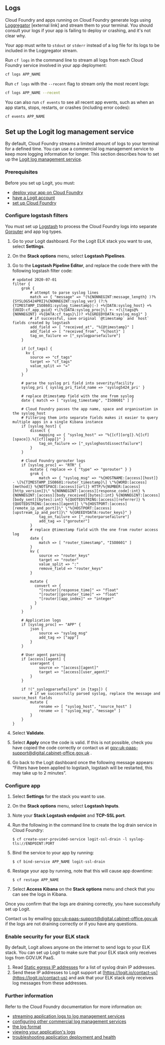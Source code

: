 ## Logs

Cloud Foundry and apps running on Cloud Foundry generate logs using [Loggregator](https://docs.cloudfoundry.org/loggregator/architecture.html) [external link] and stream them to your terminal. You should consult your logs if your app is failing to deploy or crashing, and it's not clear why.

Your app must write to `stdout` or `stderr` instead of a log file for its logs to be included in the Loggregator stream.

Run `cf logs` in the command line to stream all logs from each Cloud Foundry service involved in your app deployment:

```bash
cf logs APP_NAME
```

Run `cf logs` with the `--recent` flag to stream only the most recent logs:

```bash
cf logs APP_NAME --recent
```

You can also run `cf events` to see all recent app events, such as when an app starts, stops, restarts, or crashes (including error codes):

```bash
cf events APP_NAME
```

## Set up the Logit log management service

By default, Cloud Foundry streams a limited amount of logs to your terminal for a defined time. You can use a commercial log management service to keep more logging information for longer. This section describes how to set up the [Logit log management service](https://logit.io/).

### Prerequisites

Before you set up Logit, you must:

- [deploy your app on Cloud Foundry](https://docs.cloud.service.gov.uk/deploying_apps.html#deploying-apps)
- [have a Logit account](https://logit.io/)
- [set up Cloud Foundry](https://docs.cloud.service.gov.uk/get_started.html#set-up-command-line)

### Configure logstash filters

You must set up [Logstash](https://www.elastic.co/products/logstash) to process the Cloud Foundry logs into separate [Gorouter](https://docs.cloudfoundry.org/concepts/architecture/router.html) and app log types.

1. Go to your Logit dashboard. For the Logit ELK stack you want to use, select __Settings__.
1. On the __Stack options__ menu, select __Logstash Pipelines__.
1. Go to the __Logstash Pipeline Editor__, and replace the code there with the following logstash filter code:

    ```
    # updated 2020-07-01
    filter {
        grok {
            # attempt to parse syslog lines
            match => { "message" => "(%{NONNEGINT:message_length} )?%{SYSLOG5424PRI}%{NONNEGINT:syslog_ver} (?:%{TIMESTAMP_ISO8601:syslog_timestamp}|-) +%{DATA:syslog_host} +%{UUID:cf_app_guid} +\[%{DATA:syslog_proc}\] +- +(\[tags@%{NONNEGINT} +%{DATA:cf_tags}\])? +%{GREEDYDATA:syslog_msg}" }
            # if successful, save original `@timestamp` and `host` fields created by logstash
            add_field => [ "received_at", "%{@timestamp}" ]
            add_field => [ "received_from", "%{host}" ]
            tag_on_failure => ["_syslogparsefailure"]
        }

        if [cf_tags] {
          kv {
            source => "cf_tags"
            target => "cf_tags"
            value_split => "="
          }
        }

        # parse the syslog pri field into severity/facility
        syslog_pri { syslog_pri_field_name => 'syslog5424_pri' }

        # replace @timestamp field with the one from syslog
        date { match => [ "syslog_timestamp", "ISO8601" ] }

        # Cloud Foundry passes the app name, space and organisation in the syslog_host
        # Filtering them into separate fields makes it easier to query multiple apps in a single Kibana instance
        if [syslog_host] {
            dissect {
                mapping => { "syslog_host" => "%{[cf][org]}.%{[cf][space]}.%{[cf][app]}" }
                tag_on_failure => ["_sysloghostdissectfailure"]
            }
        }

        # Cloud Foundry gorouter logs
        if [syslog_proc] =~ "RTR" {
            mutate { replace => { "type" => "gorouter" } }
            grok {
                match => { "syslog_msg" => "%{HOSTNAME:[access][host]} - \[%{TIMESTAMP_ISO8601:router_timestamp}\] \"%{WORD:[access][method]} %{NOTSPACE:[access][url]} HTTP/%{NUMBER:[access][http_version]}\" %{NONNEGINT:[access][response_code]:int} %{NONNEGINT:[access][body_received][bytes]:int} %{NONNEGINT:[access][body_sent][bytes]:int} %{QUOTEDSTRING:[access][referrer]} %{QUOTEDSTRING:[access][agent]} \"%{HOSTPORT:[access][remote_ip_and_port]}\" \"%{HOSTPORT:[access][upstream_ip_and_port]}\" %{GREEDYDATA:router_keys}" }
                tag_on_failure => ["_routerparsefailure"]
                add_tag => ["gorouter"]
            }
            # replace @timestamp field with the one from router access log
            date {
                match => [ "router_timestamp", "ISO8601" ]
            }
            kv {
                source => "router_keys"
                target => "router"
                value_split => ":"
                remove_field => "router_keys"
            }

            mutate {
              convert => {
                "[router][response_time]" => "float"
                "[router][gorouter_time]" => "float"
                "[router][app_index]" => "integer"
              }
            }
        }

        # Application logs
        if [syslog_proc] =~ "APP" {
            json {
                source => "syslog_msg"
                add_tag => ["app"]
            }
        }

        # User agent parsing
        if [access][agent] {
            useragent {
                source => "[access][agent]"
                target => "[access][user_agent]"
            }
        }

        if !("_syslogparsefailure" in [tags]) {
            # if we successfully parsed syslog, replace the message and source_host fields
            mutate {
                rename => [ "syslog_host", "source_host" ]
                rename => [ "syslog_msg", "message" ]
            }
        }
    }
    ```

1. Select __Validate__.
1. Select __Apply__ once the code is valid. If this is not possible, check you have copied the code correctly or contact us at [gov-uk-paas-support@digital.cabinet-office.gov.uk](mailto:gov-uk-paas-support@digital.cabinet-office.gov.uk) .
1. Go back to the Logit dashboard once the following message appears: “Filters have been applied to logstash, logstash will be restarted, this may take up to 2 minutes”.

### Configure app

1. Select __Settings__ for the stack you want to use.
1. On the __Stack options__ menu, select __Logstash Inputs__.
1. Note your __Stack Logstash endpoint__ and __TCP-SSL port__.
1. Run the following in the command line to create the log drain service in Cloud Foundry:

    ```
    $ cf create-user-provided-service logit-ssl-drain -l syslog-tls://ENDPOINT:PORT
    ```

1. Bind the service to your app by running:

    ```
    $ cf bind-service APP_NAME logit-ssl-drain
    ```

1. Restage your app by running, note that this will cause app downtime:

    ```
    $ cf restage APP_NAME
    ```

1. Select __Access Kibana__ on the __Stack options__ menu and check that you can see the logs in Kibana.

Once you confirm that the logs are draining correctly, you have successfully set up Logit.

Contact us by emailing [gov-uk-paas-support@digital.cabinet-office.gov.uk](mailto:gov-uk-paas-support@digital.cabinet-office.gov.uk) if the logs are not draining correctly or if you have any questions.

### Enable security for your ELK stack

By default, Logit allows anyone on the internet to send logs to your ELK stack. You can set up Logit to make sure that your ELK stack only receives logs from GOV.UK PaaS.

1. Read [Static egress IP addresses](/guidance.html#static-egress-ip-addresses) for a list of syslog drain IP addresses.
1. Send these IP addresses to Logit support at [https://logit.io/contact-us](https://logit.io/contact-us) and ask that your ELK stack only receives log messages from these addresses.

### Further information

Refer to the Cloud Foundry documentation for more information on:

- [streaming application logs to log management services](https://docs.cloudfoundry.org/devguide/services/log-management.html)
- [configuring other commercial log management services](https://docs.cloudfoundry.org/devguide/services/log-management-thirdparty-svc.html)
- [the log format](https://docs.cloudfoundry.org/devguide/deploy-apps/streaming-logs.html)
- [viewing your application's logs](https://docs.cloudfoundry.org/devguide/deploy-apps/streaming-logs.html#view)
- [troubleshooting application deployment and health](https://docs.cloudfoundry.org/devguide/deploy-apps/troubleshoot-app-health.html)
